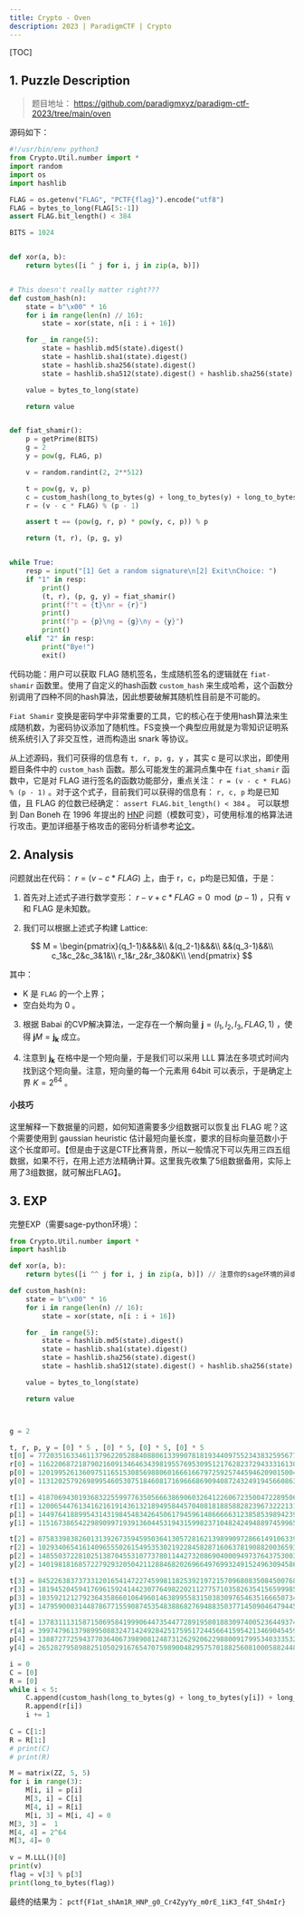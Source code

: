 ```yaml
---
title: Crypto - Oven
description: 2023 | ParadigmCTF | Crypto
---
```


[TOC]


## 1. Puzzle Description

> 题目地址： https://github.com/paradigmxyz/paradigm-ctf-2023/tree/main/oven

源码如下：

```python
#!/usr/bin/env python3
from Crypto.Util.number import *
import random
import os
import hashlib

FLAG = os.getenv("FLAG", "PCTF{flag}").encode("utf8")
FLAG = bytes_to_long(FLAG[5:-1])
assert FLAG.bit_length() < 384

BITS = 1024


def xor(a, b):
    return bytes([i ^ j for i, j in zip(a, b)])


# This doesn't really matter right???
def custom_hash(n):
    state = b"\x00" * 16
    for i in range(len(n) // 16):
        state = xor(state, n[i : i + 16])

    for _ in range(5):
        state = hashlib.md5(state).digest()
        state = hashlib.sha1(state).digest()
        state = hashlib.sha256(state).digest()
        state = hashlib.sha512(state).digest() + hashlib.sha256(state).digest()

    value = bytes_to_long(state)

    return value


def fiat_shamir():
    p = getPrime(BITS)
    g = 2
    y = pow(g, FLAG, p)

    v = random.randint(2, 2**512)

    t = pow(g, v, p)
    c = custom_hash(long_to_bytes(g) + long_to_bytes(y) + long_to_bytes(t))
    r = (v - c * FLAG) % (p - 1)

    assert t == (pow(g, r, p) * pow(y, c, p)) % p

    return (t, r), (p, g, y)


while True:
    resp = input("[1] Get a random signature\n[2] Exit\nChoice: ")
    if "1" in resp:
        print()
        (t, r), (p, g, y) = fiat_shamir()
        print(f"t = {t}\nr = {r}")
        print()
        print(f"p = {p}\ng = {g}\ny = {y}")
        print()
    elif "2" in resp:
        print("Bye!")
        exit()
```

代码功能：用户可以获取 FLAG 随机签名，生成随机签名的逻辑就在 `fiat-shamir` 函数里。使用了自定义的hash函数 `custom_hash` 来生成哈希，这个函数分别调用了四种不同的hash算法，因此想要破解其随机性目前是不可能的。

`Fiat Shamir` 变换是密码学中非常重要的工具，它的核心在于使用hash算法来生成随机数，为密码协议添加了随机性。FS变换一个典型应用就是为零知识证明系统系统引入了非交互性，进而构造出 snark 等协议。

从上述源码，我们可获得的信息有 `t, r, p, g, y` ，其实 c 是可以求出，即使用题目条件中的 `custom_hash` 函数。那么可能发生的漏洞点集中在 `fiat_shamir`  函数中，它是对 FLAG 进行签名的函数功能部分，重点关注： `r = (v - c * FLAG) % (p - 1)` 。对于这个式子，目前我们可以获得的信息有： `r, c, p` 均是已知值，且 FLAG 的位数已经确定： `assert FLAG.bit_length() < 384` 。 可以联想到 Dan Boneh 在 1996 年提出的 [HNP](https://crypto.stanford.edu/~dabo/pubs/abstracts/dhmsb.html) 问题（模数可变），可使用标准的格算法进行攻击。更加详细基于格攻击的密码分析请参考[论文](https://tpm.fail/tpmfail.pdf)。

## 2. Analysis

问题就出在代码： $r = (v - c * FLAG) % (p - 1)$ 上，由于 r，c，p均是已知值，于是：

1. 首先对上述式子进行数学变形： $r-v+c*FLAG=0\mod (p-1)$ ，只有 v 和 FLAG 是未知数。

2. 我们可以根据上述式子构建 Lattice: 

$$
M = \begin{pmatrix}(q_1-1)&&&&\\ &(q_2-1)&&&\\ &&(q_3-1)&&\\ c_1&c_2&c_3&1&\\ r_1&r_2&r_3&0&K\\ \end{pmatrix}
$$

其中：

- K 是 `FLAG` 的一个上界；
- 空白处均为 0 。

3. 根据 Babai 的CVP解决算法，一定存在一个解向量 $\pmb{j}=(l_1,l_2,l_3,FLAG,1)$ ，使得 $\pmb{j}M=\pmb{j_k}$ 成立。

4. 注意到 $\pmb{j_k}$ 在格中是一个短向量，于是我们可以采用 LLL 算法在多项式时间内找到这个短向量。注意，短向量的每一个元素用 64bit 可以表示，于是确定上界 $K=2^{64}$ 。 

#### 小技巧

这里解释一下数据量的问题，如何知道需要多少组数据可以恢复出 FLAG 呢？这个需要使用到 gaussian heuristic 估计最短向量长度，要求的目标向量范数小于这个长度即可。【但是由于这是CTF比赛背景，所以一般情况下可以先用三四五组数据，如果不行，在用上述方法精确计算。这里我先收集了5组数据备用，实际上用了3组数据，就可解出FLAG】。

## 3. EXP

完整EXP（需要sage-python环境）：

```python
from Crypto.Util.number import *
import hashlib

def xor(a, b):
    return bytes([i ^^ j for i, j in zip(a, b)]) // 注意你的sage环境的异或操作运算符，这个sage10.0版本

def custom_hash(n):
    state = b"\x00" * 16
    for i in range(len(n) // 16):
        state = xor(state, n[i : i + 16])

    for _ in range(5):
        state = hashlib.md5(state).digest()
        state = hashlib.sha1(state).digest()
        state = hashlib.sha256(state).digest()
        state = hashlib.sha512(state).digest() + hashlib.sha256(state).digest()

    value = bytes_to_long(state)

    return value



g = 2

t, r, p, y = [0] * 5 , [0] * 5, [0] * 5, [0] * 5
t[0] = 77203516334611379622052884088061339907818193440975523438325956774518601252973654146535129884349539724229562993644509567711307331031087898034347437358013492439542334272757402388064753335866738748958633246857368058563448192261648964749496750146315450540579452655462143813022469489449782882109182150142188348915
r[0] = 116220687218790216091346463439819557695309512176282372943331613053767874084111192169275378671194392846117055362014832383093646731110903547936340541580638231783076185430700045752799252596702505486227877656990705143138976716233681199944248043915239678537679463030334043412573684866623347545004904612417007327217
p[0] = 120199526136097511651530856988060166616679725925744594620901500430819054365226668422844742178771316732438545888088210068701212930988908604238682153307940417480817112540019257024703372145496636861112290091005527647339212358159274475077103689996624113678044891963676612334769162753166782062809526104431258739517
y[0] = 113120257926989954605307518460817169666869094087243249194566086300779837721481071230484420555504633839932263287201776945834030877253212748181186108770595676114564711457140738635967367144272960236148346810327070118837330648022676963528356209004524421455348155068637534190736042536625876773755044593606026293621

t[1] = 41870694301936832255997763505666386906032641226067235004722895066736677752643938706563985367861597477876358530714740119529535551345537670465925209944735777464498665457291484991606280197421907773811941255514802343059520166452091324746732103649911088736843268706303230993742963740287185306251052313964374872878
r[1] = 12006544761341621619143613218949584457040818188588282396732221317912350712975184254483346994199077889478797005980544401923303196850089656891130607887735812677733676744158835380723268515678724429529904080449565289532493612340517128773817940478185157405384294596975266141639161297056291778600404606940053392754
p[1] = 144976418899543143198454834264506179459614866666312385853989423989111679486891620786778481577472101748200328617607483446519049911023390427543308348494008425688855119367843479385647790189753163858970088620586505610840306212549243890107847423807556106192434514110736278569625282073529181653986405771513594134987
y[1] = 115167386542298909971939136044531943159982371048242494889745996527683250097061534781946312891817534916886291355204474301571862159042350976750824212346443402817552375266223638549309886922860921533308382456941718605370216473858986207878047206914813902333192745354148659984602740644345120423788258359941122554440

t[2] = 87583398382601313926735945950364130572816213989909728661491063393166341618362097121819023078210854251839415225428442334046015192711593400640556960974162962105001700930842075200923675422451049033428478754684678493480503204152097382431043129863362081278994409790477935899740897031656629902670114002180266872266
r[2] = 102934065416140965550261549535302192284582871606378190882003659362832329206469482926448881926648454509204767788745574969527319053553977362277660636749471357711849435384231867496681956889560719871615670691536165668156919285052370364456208767031233707532145718791283351837119192545712583721765194876277656314501
p[2] = 148550372281025138704553107737801144273208690400094973764375300381759456124146034135721454543469874579375457504983315183916592877731262163382903701414433532933994780412246010260680217160047355295328211970740422311833479381733781665221952277321615395653804905426059251551309558237245071919868160643681548296643
y[2] = 140198181685722792932050421128846820269664976993249152496309458637445728558822919357043381776927596511506695168631000635135982453895569864162220417018046902591680662347467431250148020323787868422484882819040766008876291088199475630773774170507517261352416744218315033367149608507518388781373699289693595499544

t[3] = 84522638373733120165414722745998118253921972157096808350845007682435315263298662575419222718886673005893479175168776223733676055437884841441137160382376309254755315837431162807596684224207280410300146602535834124511928134257346386899792746556440632650091111389088724071203568000188430042064500145669267026805
r[3] = 18194520459417696159241442307764982202112775710358263541565999857475375951014745782344717997571109484480490257320469370655821185611675102820226656623202547826938945675557174044055104570245311622199906030109190773202049867448625926033119474090713737736579814394048548084259404911639299693897437586858871472420
p[3] = 103592121279236435866010649601463899558315038309765463516665073413464806869884601040096405354399740035138081866812671953467986059509640644754973422603659825874707510675199511411437487386173194105311776020901134014680450244319046258962912483163270496586124101308664731409973532774829535980996775736651508448187
y[3] = 14795900031448786771559087453548388682769488350377145090464794455644462363656204398769939585810191748312766604278524960492756615478207654208905403516432929452543777164921589629460212814049479518397521600744701463005793924336243982001830978693343863219168046923285752069874971698699611717027496799587761203398

t[4] = 137831113158715069584199906447354477289195801883097400523644937444161950367086728510388467524069532778534704803863447302183665431906725284462350375136938902398115607751357373983532375894744842377064414618294084293556345908653608825144019924463160996581138334794345538184522294219836499291245958693984828705682
r[4] = 3997479613798995088324714249284251759517244566415954213469045459939167234231804927756343425727094668124791771030709612850292188541459113635924389128360073088700133564458353848851347410209029075825332791761713207287049093830610503236793718093861017715600469118069736180200062407135030791797264421955154056362
p[4] = 138872772594377036406739890812487312629206229880091799534033353266413752242871671695030657233827552372256865312690361457743622953282647882392520626248323032818493170021525093526571072858177665184977821075559705014261503440906447428819858532553737164369106583570452357928945241596555378143414688075425304805029
y[4] = 26528279589882510502916765470759890048295757018825608100058824483278181810141819962488106009190787416456734047325734614749916264837565765983213768504298640943869226245566784325431289650031372028094050672872660334951958006567067601586551947694563576820491204290496425885685101313332190690230962899252834723225

i = 0
C = [0]
R = [0]
while i < 5:
    C.append(custom_hash(long_to_bytes(g) + long_to_bytes(y[i]) + long_to_bytes(t[i])))
    R.append(r[i])
    i += 1
    
C = C[1:]
R = R[1:]
# print(C)
# print(R)

M = matrix(ZZ, 5, 5)
for i in range(3):
    M[i, i] = p[i]
    M[3, i] = C[i]
    M[4, i] = R[i]
    M[i, 3] = M[i, 4] = 0
M[3, 3] =  1
M[4, 4] = 2^64
M[3, 4]= 0
    
v = M.LLL()[0]
print(v)
flag = v[3] % p[3]
print(long_to_bytes(flag))

```

最终的结果为： `pctf{F1at_shAm1R_HNP_g0_Cr4ZyyYy_m0rE_1iK3_f4T_Sh4mIr}`
